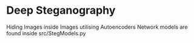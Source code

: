 # Deep Steganography
 Hiding Images inside Images utilising Autoencoders
 Network models are found inside src/StegModels.py
